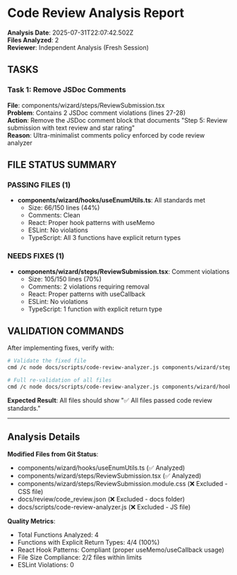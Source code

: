 # Code Review Analysis Report

**Analysis Date**: 2025-07-31T22:07:42.502Z  
**Files Analyzed**: 2  
**Reviewer**: Independent Analysis (Fresh Session)

## TASKS

### Task 1: Remove JSDoc Comments
**File**: components/wizard/steps/ReviewSubmission.tsx  
**Problem**: Contains 2 JSDoc comment violations (lines 27-28)  
**Action**: Remove the JSDoc comment block that documents "Step 5: Review submission with text review and star rating"  
**Reason**: Ultra-minimalist comments policy enforced by code review analyzer

## FILE STATUS SUMMARY

### PASSING FILES (1)
- **components/wizard/hooks/useEnumUtils.ts**: All standards met
  - Size: 66/150 lines (44%)
  - Comments: Clean
  - React: Proper hook patterns with useMemo
  - ESLint: No violations
  - TypeScript: All 3 functions have explicit return types

### NEEDS FIXES (1)
- **components/wizard/steps/ReviewSubmission.tsx**: Comment violations
  - Size: 105/150 lines (70%) 
  - Comments: 2 violations requiring removal
  - React: Proper patterns with useCallback
  - ESLint: No violations
  - TypeScript: 1 function with explicit return type

## VALIDATION COMMANDS

After implementing fixes, verify with:

```bash
# Validate the fixed file
cmd /c node docs/scripts/code-review-analyzer.js components/wizard/steps/ReviewSubmission.tsx

# Full re-validation of all files
cmd /c node docs/scripts/code-review-analyzer.js components/wizard/hooks/useEnumUtils.ts components/wizard/steps/ReviewSubmission.tsx
```

**Expected Result**: All files should show "✅ All files passed code review standards."

---

## Analysis Details

**Modified Files from Git Status**:
- components/wizard/hooks/useEnumUtils.ts (✅ Analyzed)
- components/wizard/steps/ReviewSubmission.tsx (✅ Analyzed)
- components/wizard/steps/ReviewSubmission.module.css (❌ Excluded - CSS file)
- docs/review/code_review.json (❌ Excluded - docs folder)
- docs/scripts/code-review-analyzer.js (❌ Excluded - JS file)

**Quality Metrics**:
- Total Functions Analyzed: 4
- Functions with Explicit Return Types: 4/4 (100%)
- React Hook Patterns: Compliant (proper useMemo/useCallback usage)
- File Size Compliance: 2/2 files within limits
- ESLint Violations: 0
